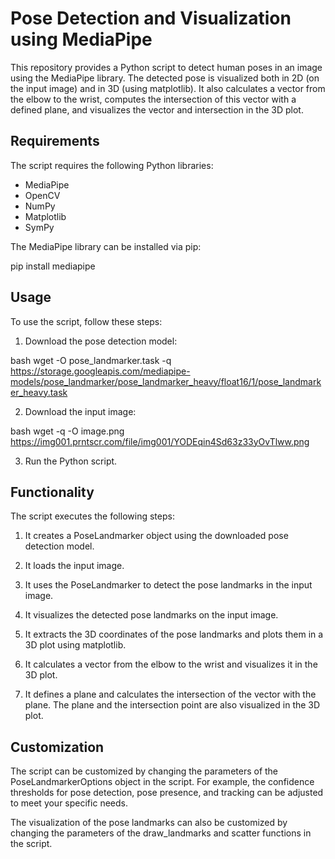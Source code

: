 
# Pose Detection and Visualization using MediaPipe

This repository provides a Python script to detect human poses in an image using the MediaPipe library. The detected pose is visualized both in 2D (on the input image) and in 3D (using matplotlib). It also calculates a vector from the elbow to the wrist, computes the intersection of this vector with a defined plane, and visualizes the vector and intersection in the 3D plot.

## Requirements

The script requires the following Python libraries:
* MediaPipe
* OpenCV
* NumPy
* Matplotlib
* SymPy

The MediaPipe library can be installed via pip:

pip install mediapipe

## Usage

To use the script, follow these steps:

1. Download the pose detection model:

bash
wget -O pose_landmarker.task -q https://storage.googleapis.com/mediapipe-models/pose_landmarker/pose_landmarker_heavy/float16/1/pose_landmarker_heavy.task

2. Download the input image:

bash
wget -q -O image.png https://img001.prntscr.com/file/img001/YODEqin4Sd63z33yOvTlww.png

3. Run the Python script.

## Functionality

The script executes the following steps:

1. It creates a PoseLandmarker object using the downloaded pose detection model.

2. It loads the input image.

3. It uses the PoseLandmarker to detect the pose landmarks in the input image.

4. It visualizes the detected pose landmarks on the input image.

5. It extracts the 3D coordinates of the pose landmarks and plots them in a 3D plot using matplotlib.

6. It calculates a vector from the elbow to the wrist and visualizes it in the 3D plot.

7. It defines a plane and calculates the intersection of the vector with the plane. The plane and the intersection point are also visualized in the 3D plot.

## Customization

The script can be customized by changing the parameters of the PoseLandmarkerOptions object in the script. For example, the confidence thresholds for pose detection, pose presence, and tracking can be adjusted to meet your specific needs.

The visualization of the pose landmarks can also be customized by changing the parameters of the draw_landmarks and scatter functions in the script.
